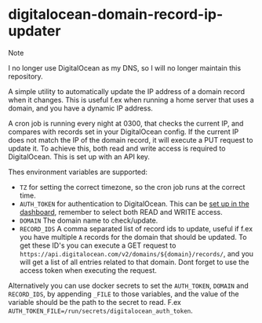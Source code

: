 # digitalocean-domain-record-ip-updater

> [!NOTE]
> I no longer use DigitalOcean as my DNS, so I will no longer maintain this repository.

A simple utility to automatically update the IP address of a domain record when it changes. This is useful f.ex when running a home server that uses a domain, and you have a dynamic IP address.

A cron job is running every night at 0300, that checks the current IP, and compares with records set in your DigitalOcean config. If the current IP does not match the IP of the domain record, it will execute a PUT request to update it. To achieve this, both read and write access is required to DigitalOcean. This is set up with an API key.

Thes environment variables are supported:

- `TZ` for setting the correct timezone, so the cron job runs at the correct time.
- `AUTH_TOKEN` for authentication to DigitalOcean. This can be [set up in the dashboard](https://cloud.digitalocean.com/account/api), remember to select both READ and WRITE access.
- `DOMAIN` The domain name to check/update.
- `RECORD_IDS` A comma separated list of record ids to update, useful if f.ex you have multiple `A` records for the domain that should be updated. To get these ID's you can execute a GET request to `https://api.digitalocean.com/v2/domains/${domain}/records/`, and you will get a list of all entries related to that domain. Dont forget to use the access token when executing the request.

Alternatively you can use docker secrets to set the `AUTH_TOKEN`, `DOMAIN` and `RECORD_IDS`, by appending `_FILE` to those variables, and the value of the variable should be the path to the secret to read. F.ex `AUTH_TOKEN_FILE=/run/secrets/digitalocean_auth_token`.
